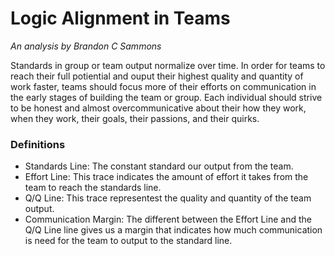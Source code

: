 # Logic Alignment in Teams
*An analysis by Brandon C Sammons*

Standards in group or team output normalize over time. In order for teams to reach their full potiential and ouput their highest quality and quantity of work faster, teams should focus more of their efforts on communication in the early stages of building the team or group. Each individual should strive to be honest and almost overcommunicative about their how they work, when they work, their goals, their passions, and their quirks.

### Definitions

- Standards Line: The constant standard our output from the team.
- Effort Line: This trace indicates the amount of effort it takes from the team to reach the standards line.
- Q/Q Line: This trace representest the quality and quantity of the team output.
- Communication Margin: The different between the Effort Line and the Q/Q Line line gives us a margin that indicates how much communication is need for the team to output to the standard line.

